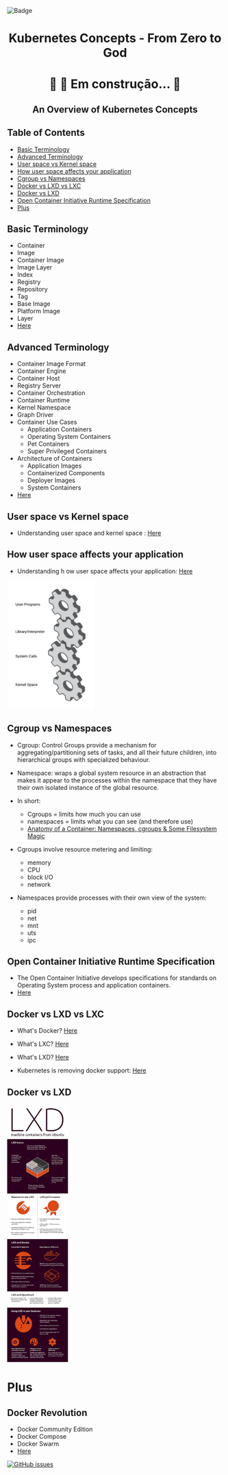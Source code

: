 ![Badge](https://img.shields.io/static/v1?label=Kubernetes&message=From%20Zero%20To%20God&color=326CE5&style=for-the-badge&logo=ghost)

<h1 align="center">
    Kubernetes Concepts - From Zero to God
</h1>


<h1 align="center"> 
	🚧  🚀 Em construção...  🚧
</h1>



<h2 align="center">An Overview of Kubernetes Concepts</h2>


## Table of Contents
* [Basic Terminology](#basic-terminology)
* [Advanced Terminology](#advanced-terminology)
* [User space vs Kernel space](#User-space-vs-Kernel-space)
* [How user space affects your application](#How-user-space-affects-your-application)
* [Cgroup vs Namespaces](#Cgroup-vs-Namespaces)
* [Docker vs LXD vs LXC](#Docker-vs-LXD-vs-LXC)
* [Docker vs LXD](#Docker-vs-LXD)
* [Open Container Initiative Runtime Specification](#Open-Container-Initiative-Runtime-Specification)
* [Plus](#plus)


## Basic Terminology
  - Container
  - Image
  - Container Image
  - Image Layer
  - Index
  - Registry
  - Repository
  - Tag
  - Base Image
  - Platform Image
  - Layer 
  - <a href="https://developers.redhat.com/blog/2016/01/13/a-practical-introduction-to-docker-container-terminology/">Here</a>

## Advanced Terminology 
  - Container Image Format
  - Container Engine
  - Container Host
  - Registry Server
  - Container Orchestration
  - Container Runtime
  - Kernel Namespace
  - Graph Driver
  - Container Use Cases
    - Application Containers
    - Operating System Containers
    - Pet Containers
    - Super Privileged Containers
  - Architecture of Containers
    - Application Images
    - Containerized  Components
    - Deployer Images
    - System Containers  
  - <a href="https://developers.redhat.com/blog/2018/02/22/container-terminology-practical-introduction/">Here</a>



## User space vs Kernel space
- Understanding user space and kernel space : <a href="https://www.redhat.com/en/blog/architecting-containers-part-1-why-understanding-user-space-vs-kernel-space-matters">Here</a>

## How user space affects your application
- Understanding h ow user space affects your application: <a href="https://www.redhat.com/en/blog/architecting-containers-part-3-how-user-space-affects-your-application">Here</a>


<img src="./img/user-space-vs-kernel-space-system-calls-gears.png" alt="user-space-vs-kernel-space-system"
	title="user-space-vs-kernel-space-system" height="300" />

## Cgroup vs Namespaces
- Cgroup: Control Groups provide a mechanism for aggregating/partitioning sets of tasks, and all their future children, into hierarchical groups with specialized behaviour.
- Namespace: wraps a global system resource in an abstraction that makes it appear to the processes within the namespace that they have their own isolated instance of the global resource.

- In short:

  - Cgroups = limits how much you can use
  - namespaces = limits what you can see (and therefore use)
  - <a href="https://pt.slideshare.net/jpetazzo/anatomy-of-a-container-namespaces-cgroups-some-filesystem-magic-linuxcon">Anatomy of a Container: Namespaces, cgroups & Some Filesystem Magic</a>

- Cgroups involve resource metering and limiting:

  - memory
  - CPU
  - block I/O
  - network

- Namespaces provide processes with their own view of the system:

  - pid
  - net
  - mnt
  - uts
  - ipc


## Open Container Initiative Runtime Specification
 - The Open Container Initiative develops specifications for standards on Operating System process and application containers.
 - <a href="https://github.com/opencontainers/runtime-spec/blob/master/spec.md">Here</a>


## Docker vs LXD vs LXC
 - What's Docker? <a href="https://docs.docker.com/get-started/overview/">Here</a>
 - What's LXC? <a href="https://linuxcontainers.org/lxc/introduction/">Here</a>
 - What's LXD? <a href="https://linuxcontainers.org/lxd/introduction/">Here</a>

 - Kubernetes is removing docker support: <a href="https://www.openshift.com/blog/kubernetes-is-removing-docker-support-kubernetes-is-not-removing-docker-support">Here</a>

## Docker vs LXD
<img src="./img/DockerLXD.jpg" height="600" >


# Plus

## Docker Revolution
- Docker Community Edition
- Docker Compose
- Docker Swarm
- <a href="https://www.infoworld.com/article/3204171/what-is-docker-the-spark-for-the-container-revolution.html"> Here </a>






[![GitHub issues](https://img.shields.io/static/v1?label=Kubernetes-Concepts&message=Issue&color=326CE5&style=for-the-badge&logo=ghost)](https://github.com/ryanface/Kubernetes-from-zero-to-god/issues)

